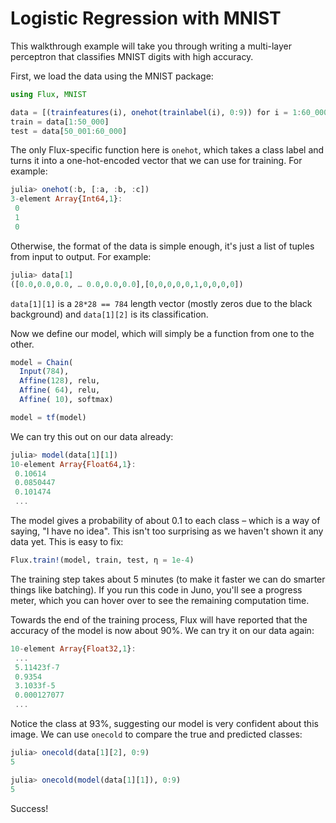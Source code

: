 # Logistic Regression with MNIST

This walkthrough example will take you through writing a multi-layer perceptron that classifies MNIST digits with high accuracy.

First, we load the data using the MNIST package:

```julia
using Flux, MNIST

data = [(trainfeatures(i), onehot(trainlabel(i), 0:9)) for i = 1:60_000]
train = data[1:50_000]
test = data[50_001:60_000]
```

The only Flux-specific function here is `onehot`, which takes a class label and turns it into a one-hot-encoded vector that we can use for training. For example:

```julia
julia> onehot(:b, [:a, :b, :c])
3-element Array{Int64,1}:
 0
 1
 0
```

Otherwise, the format of the data is simple enough, it's just a list of tuples from input to output. For example:

```julia
julia> data[1]
([0.0,0.0,0.0, … 0.0,0.0,0.0],[0,0,0,0,0,1,0,0,0,0])
```

`data[1][1]` is a `28*28 == 784` length vector (mostly zeros due to the black background) and `data[1][2]` is its classification.

Now we define our model, which will simply be a function from one to the other.

```julia
model = Chain(
  Input(784),
  Affine(128), relu,
  Affine( 64), relu,
  Affine( 10), softmax)

model = tf(model)
```

We can try this out on our data already:

```julia
julia> model(data[1][1])
10-element Array{Float64,1}:
 0.10614  
 0.0850447
 0.101474
 ...
```

The model gives a probability of about 0.1 to each class – which is a way of saying, "I have no idea". This isn't too surprising as we haven't shown it any data yet. This is easy to fix:

```julia
Flux.train!(model, train, test, η = 1e-4)
```

The training step takes about 5 minutes (to make it faster we can do smarter things like batching). If you run this code in Juno, you'll see a progress meter, which you can hover over to see the remaining computation time.

Towards the end of the training process, Flux will have reported that the accuracy of the model is now about 90%. We can try it on our data again:

```julia
10-element Array{Float32,1}:
 ...
 5.11423f-7
 0.9354     
 3.1033f-5  
 0.000127077
 ...
```

Notice the class at 93%, suggesting our model is very confident about this image. We can use `onecold` to compare the true and predicted classes:

```julia
julia> onecold(data[1][2], 0:9)
5

julia> onecold(model(data[1][1]), 0:9)
5
```

Success!
